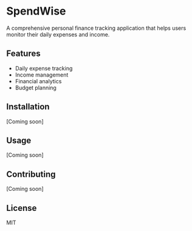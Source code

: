 # SpendWise

A comprehensive personal finance tracking application that helps users monitor their daily expenses and income.

## Features
- Daily expense tracking
- Income management
- Financial analytics
- Budget planning

## Installation
[Coming soon]

## Usage
[Coming soon]

## Contributing
[Coming soon]

## License
MIT